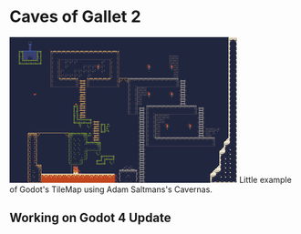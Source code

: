 # Caves of Gallet 2
![Buildings of wood and stone, a lava floor, a precarious bridge, all aspects of this little world.](cavesofgallet2.png "A Little Underworld")
Little example of Godot's TileMap using Adam Saltmans's Cavernas.

## Working on Godot 4 Update